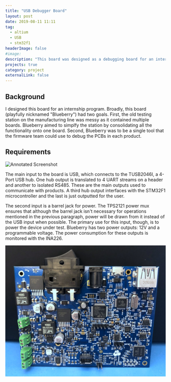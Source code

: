 ```yaml
---
title: "USB Debugger Board"
layout: post
date: 2019-08-11 11:11
tag:
  - altium
  - USB
  - stm32f1
headerImage: false
#image:
description: "This board was designed as a debugging board for an internship."
projects: true
category: project
externalLink: false
---
```


## Background

I designed this board for an internship program. Broadly, this board
(playfully nicknamed "Blueberry") had two goals. First, the old testing
station on the manufacturing line was messy as it contained multiple
boards. Blueberry aimed to simplfy the station by consolidating all the
functionality onto one board. Second, Blueberry was to be a single tool
that the firmware team could use to debug the PCBs in each product.

## Requirements
![Annotated Screenshot](../assets/images/blueberry/annotated.png)

The main input to the board is USB, which connects to the TUSB2046I, a
4-Port USB hub. One hub output is translated to 4 UART streams on a
header and another to isolated RS485. These are the main outputs used to
communicate with products. A third hub output interfaces with the
STM32F1 microcontroller and the last is just outputted for the user.

The second input is a barrel jack for power. The TPS2121 power mux
ensures that although the barrel jack isn't necessary for operations
mentioned in the previous paragraph, power will be drawn from it
instead of the USB input when possible. The primary use for this input,
though, is to power the device under test. Blueberry has two power
outputs: 12V and a programmable voltage. The power consumption for these
outputs is monitored with the INA226.

![Blueberry](../assets/images/blueberry/blueberry.JPG)
